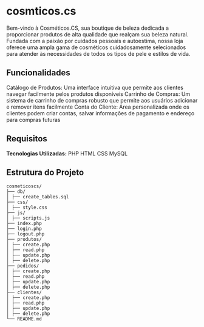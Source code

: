 # cosmticos.cs
Bem-vindo à Cosméticos.CS, sua boutique de beleza dedicada a proporcionar produtos de alta qualidade que realçam sua beleza natural. Fundada com a paixão por cuidados pessoais e autoestima, nossa loja oferece uma ampla gama de cosméticos cuidadosamente selecionados para atender às necessidades de todos os tipos de pele e estilos de vida.
## Funcionalidades
Catálogo de Produtos: Uma interface intuitiva que permite aos clientes navegar facilmente pelos produtos disponíveis
Carrinho de Compras: Um sistema de carrinho de compras robusto que permite aos usuários adicionar e remover itens facilmente
Conta do Cliente: Área personalizada onde os clientes podem criar contas, salvar informações de pagamento e endereço para compras futuras
## Requisitos
**Tecnologias Utilizadas:**
PHP
HTML
CSS
MySQL
## Estrutura do Projeto
```plaintext
cosmeticoscs/
├── db/
│ ├── create_tables.sql
├── css/
│ ├── style.css
├── js/
│ ├── scripts.js
├── index.php
├── login.php
├── logout.php
├── produtos/
│ ├── create.php
│ ├── read.php
│ ├── update.php
│ ├── delete.php
├── pedidos/
│ ├── create.php
│ ├── read.php
│ ├── update.php
│ ├── delete.php
├── clientes/
│ ├── create.php
│ ├── read.php
│ ├── update.php
│ ├── delete.php
└── README.md
